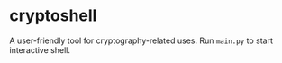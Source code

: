 # cryptoshell

A user-friendly tool for cryptography-related uses. Run `main.py` to start interactive shell.
